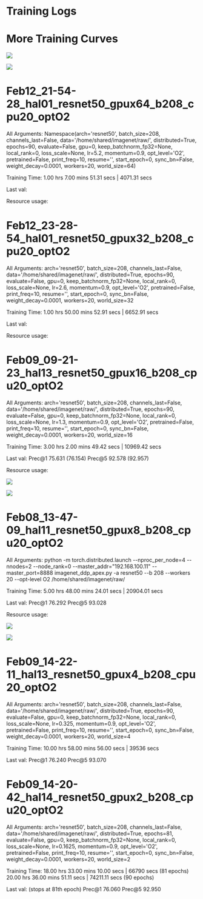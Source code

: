 # Training Logs

# More Training Curves
![](https://paper-attachments.dropbox.com/s_6AE2DA76A07F8AEA0358C4F9706CD9C69343A0EA95A17BD16480AF086F09B55D_1581893149281_top5_train.png)



![](https://paper-attachments.dropbox.com/s_6AE2DA76A07F8AEA0358C4F9706CD9C69343A0EA95A17BD16480AF086F09B55D_1581893153675_top5_val.png)

# Feb12_21-54-28_hal01_resnet50_gpux64_b208_cpu20_optO2

All Arguments:
Namespace(arch='resnet50', batch_size=208, channels_last=False, data='/home/shared/imagenet/raw/', distributed=True, epochs=90, evaluate=False, gpu=0, keep_batchnorm_fp32=None, local_rank=0, loss_scale=None, lr=5.2, momentum=0.9, opt_level='O2', pretrained=False, print_freq=10, resume='', start_epoch=0, sync_bn=False, weight_decay=0.0001, workers=20, world_size=64)

Training Time: 
1.00 hrs 7.00 mins 51.31 secs | 4071.31 secs

Last val: 


Resource usage:


# Feb12_23-28-54_hal01_resnet50_gpux32_b208_cpu20_optO2

All Arguments:
arch='resnet50', batch_size=208, channels_last=False, data='/home/shared/imagenet/raw/', distributed=True, epochs=90, evaluate=False, gpu=0, keep_batchnorm_fp32=None, local_rank=0, loss_scale=None, lr=2.6, momentum=0.9, opt_level='O2', pretrained=False, print_freq=10, resume='', start_epoch=0, sync_bn=False, weight_decay=0.0001, workers=20, world_size=32

Training Time: 
1.00 hrs 50.00 mins 52.91 secs | 6652.91 secs

Last val: 


Resource usage:


# Feb09_09-21-23_hal13_resnet50_gpux16_b208_cpu20_optO2

All Arguments:
arch='resnet50', batch_size=208, channels_last=False, data='/home/shared/imagenet/raw/', distributed=True, epochs=90, evaluate=False, gpu=0, keep_batchnorm_fp32=None, local_rank=0, loss_scale=None, lr=1.3, momentum=0.9, opt_level='O2', pretrained=False, print_freq=10, resume='', start_epoch=0, sync_bn=False, weight_decay=0.0001, workers=20, world_size=16

Training Time: 
3.00 hrs 2.00 mins 49.42 secs | 10969.42 secs

Last val: 
Prec@1 75.631 (76.154) Prec@5 92.578 (92.957)

Resource usage:

![](https://paper-attachments.dropbox.com/s_6AE2DA76A07F8AEA0358C4F9706CD9C69343A0EA95A17BD16480AF086F09B55D_1581276177369_gpux16_train.png)

![](https://paper-attachments.dropbox.com/s_6AE2DA76A07F8AEA0358C4F9706CD9C69343A0EA95A17BD16480AF086F09B55D_1581276180402_gpux16_val.png)



# Feb08_13-47-09_hal11_resnet50_gpux8_b208_cpu20_optO2

All Arguments:
python -m torch.distributed.launch --nproc_per_node=4 --nnodes=2 --node_rank=0 --master_addr="192.168.100.11" --master_port=8888 imagenet_ddp_apex.py -a resnet50 --b 208 --workers 20 --opt-level O2 /home/shared/imagenet/raw/

Training Time: 
5.00 hrs 48.00 mins 24.01 secs | 20904.01 secs

Last val: 
Prec@1 76.292 Prec@5 93.028 

Resource usage:

![](https://paper-attachments.dropbox.com/s_6AE2DA76A07F8AEA0358C4F9706CD9C69343A0EA95A17BD16480AF086F09B55D_1581214097925_gpux8_train.png)

![](https://paper-attachments.dropbox.com/s_6AE2DA76A07F8AEA0358C4F9706CD9C69343A0EA95A17BD16480AF086F09B55D_1581214101759_gpux8_val.png)



# Feb09_14-22-11_hal13_resnet50_gpux4_b208_cpu20_optO2

All Arguments:
arch='resnet50', batch_size=208, channels_last=False, data='/home/shared/imagenet/raw/', distributed=True, epochs=90, evaluate=False, gpu=0, keep_batchnorm_fp32=None, local_rank=0, loss_scale=None, lr=0.325, momentum=0.9, opt_level='O2', pretrained=False, print_freq=10, resume='', start_epoch=0, sync_bn=False, weight_decay=0.0001, workers=20, world_size=4

Training Time: 
10.00 hrs 58.00 mins 56.00 secs | 39536 secs

Last val: 
Prec@1 76.240 Prec@5 93.070



# Feb09_14-20-42_hal14_resnet50_gpux2_b208_cpu20_optO2

All Arguments:
arch='resnet50', batch_size=208, channels_last=False, data='/home/shared/imagenet/raw/', distributed=True, epochs=81, evaluate=False, gpu=0, keep_batchnorm_fp32=None, local_rank=0, loss_scale=None, lr=0.1625, momentum=0.9, opt_level='O2', pretrained=False, print_freq=10, resume='', start_epoch=0, sync_bn=False, weight_decay=0.0001, workers=20, world_size=2

Training Time: 
18.00 hrs 33.00 mins 10.00 secs | 66790 secs (81 epochs)
20.00 hrs 36.00 mins 51.11 secs | 74211.11 secs (90 epochs)

Last val: (stops at 81th epoch)
Prec@1 76.060 Prec@5 92.950

